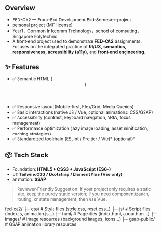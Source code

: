 ## Overview
- FED-CA2 — Front-End Development End-Semester-project
- personal project  (MIT license)
- Year1，Common Infocomm Technology，school of computing，Singapore Polytechnic
- A front-end project used to demonstrate **FED-CA2** assignments. Focuses on the integrated practice of **UI/UX, semantics, responsiveness, accessibility (a11y)**, and **front-end engineering**.

## ✨ Features
- ✅ Semantic HTML (<header> <main> <nav> <section> <footer>)
- ✅ Responsive layout (Mobile-first, Flex/Grid, Media Queries)
- ✅ Basic interactions (native JS / Vue, optional animations: CSS/GSAP)
- ✅ Accessibility (contrast, keyboard navigation, ARIA, focus management)
- ✅ Performance optimization (lazy image loading, asset minification, caching strategies)
- ✅ Standardized toolchain (ESLint / Prettier / Vite)* (optional)*

## 📦 Tech Stack
- Foundation: **HTML5 + CSS3 + JavaScript (ES6+)**
- UI: **TailwindCSS / Bootstrap / Element Plus (Vue only)**
- animation: **GSAP**

> Reviewer-Friendly Suggestion: If your project only requires a static site, keep the purely static version; if you need componentization, routing, or state management, then use Vue.

fed-ca2/
├─ css/ # Style files (style.css, reset.css...)
├─ js/ # Script files (index.js, animation.js...)
├─ html/ # Page files (index.html, about.html...)
├─ images/ # Image resources (background images, icons...)
├─ gsap-public/ # GSAP animation library resources

